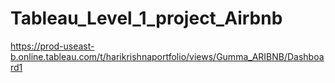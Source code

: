 # Tableau_Level_1_project_Airbnb
https://prod-useast-b.online.tableau.com/t/harikrishnaportfolio/views/Gumma_ARIBNB/Dashboard1

